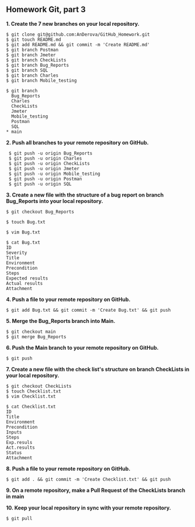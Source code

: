 
## Homework Git, part 3

**1. Create the 7 new branches on your local repository.**
```
$ git clone git@github.com:AnDerova/GitHub_Homework.git
$ git touch README.md
$ git add README.md && git commit -m 'Create README.md'
$ git branch Postman
$ git branch Jmeter
$ git branch CheckLists
$ git branch Bug_Reports
$ git branch SQL
$ git branch Charles
$ git branch Mobile_testing

$ git branch
  Bug_Reports
  Charles
  CheckLists
  Jmeter
  Mobile_testing
  Postman
  SQL
* main
```
**2. Push all branches to your remote repository on GitHub.**
```
 $ git push -u origin Bug_Reports
 $ git push -u origin Charles
 $ git push -u origin CheckLists
 $ git push -u origin Jmeter
 $ git push -u origin Mobile_testing
 $ git push -u origin Postman
 $ git push -u origin SQL
```
**3. Create a new file with the structure of a bug report on branch Bug_Reports into your local repository.**
```
$ git checkout Bug_Reports

$ touch Bug.txt

$ vim Bug.txt

$ cat Bug.txt
ID
Severity
Title
Environment
Precondition
Steps
Expected results
Actual results
Attachment
```

**4. Push a file to your remote repository on GitHub.**
```
$ git add Bug.txt && git commit -m 'Create Bug.txt' && git push

```
**5. Merge the Bug_Reports branch into Main.**
```
$ git checkout main
$ git merge Bug_Reports
```
**6. Push the Main branch to your remote repository on GitHub.**
```
$ git push
```
**7. Create a new file with the check list's structure on branch CheckLists in your local repository.**
```
$ git checkout CheckLists
$ touch Checklist.txt
$ vim Checklist.txt

$ cat Checklist.txt
ID
Title
Environment
Precondition
Inputs
Steps
Exp.resuls
Act.results
Status
Attachment
```
**8. Push a file to your remote repository on GitHub.**

```
$ git add . && git commit -m 'Create Checklist.txt' && git push
```
**9. On a remote repository, make a Pull Request of the CheckLists branch in main**

**10. Keep your local repository in sync with your remote repository.**
```
$ git pull

```



